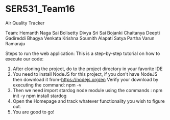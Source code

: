 # SER531_Team16
Air Quality Tracker

Team:
Hemanth Naga Sai Bolisetty
Divya Sri Sai Bojanki
Chaitanya Deepti Gadireddi
Bhagya Venkata Krishna Soumith Alapati
Satya Partha Varun Ramaraju


Steps to run the web application:
This is a step-by-step tutorial on how to execute our code:
1) After cloning the project, do to the project directory in your favorite IDE
2) You need to install NodeJS for this project, if you don't have NodeJS then download it from-https://nodejs.org/en
   Verify your download by executing the command: npm -v
3) Then we need import stardog node module using the commands : 
    npm init -y
    npm install stardog
4) Open the Homepage and track whatever functionality you wish to figure out.
5) You are good to go!
